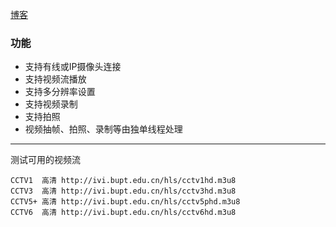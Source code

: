 [博客](https://segmentfault.com/a/1190000039308010)

### 功能
* 支持有线或IP摄像头连接
* 支持视频流播放
* 支持多分辨率设置
* 支持视频录制
* 支持拍照
* 视频抽帧、拍照、录制等由独单线程处理
---

测试可用的视频流
```
CCTV1  高清 http://ivi.bupt.edu.cn/hls/cctv1hd.m3u8
CCTV3  高清 http://ivi.bupt.edu.cn/hls/cctv3hd.m3u8
CCTV5+ 高清 http://ivi.bupt.edu.cn/hls/cctv5phd.m3u8
CCTV6  高清 http://ivi.bupt.edu.cn/hls/cctv6hd.m3u8
```
